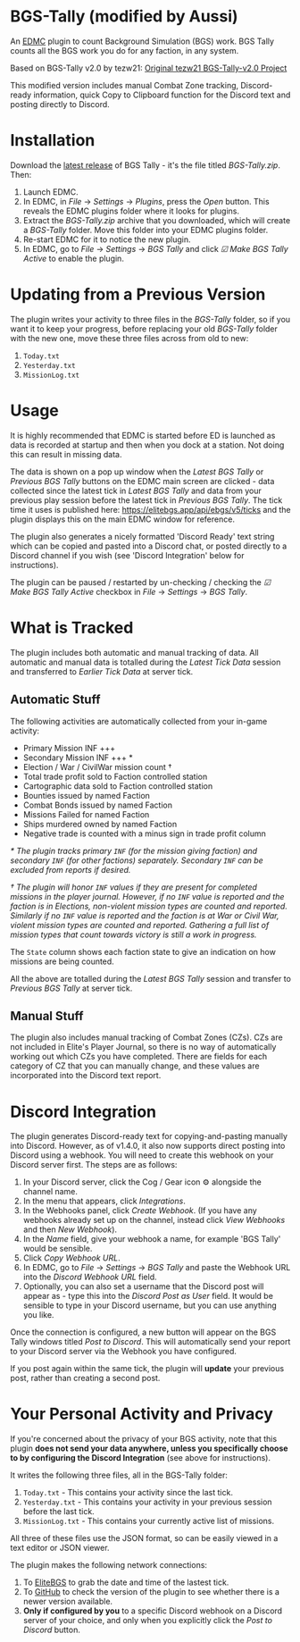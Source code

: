 # BGS-Tally (modified by Aussi)

An [EDMC](https://github.com/EDCD/EDMarketConnector) plugin to count Background Simulation (BGS) work. BGS Tally counts all the BGS work you do for any faction, in any system.

Based on BGS-Tally v2.0 by tezw21: [Original tezw21 BGS-Tally-v2.0 Project](https://github.com/tezw21/BGS-Tally-v2.0)

This modified version includes manual Combat Zone tracking, Discord-ready information, quick Copy to Clipboard function for the Discord text and posting directly to Discord.


# Installation

Download the [latest release](https://github.com/aussig/BGS-Tally/releases/) of BGS Tally - it's the file titled _BGS-Tally.zip_. Then:

 1. Launch EDMC.
 2. In EDMC, in _File_ &rarr; _Settings_ &rarr; _Plugins_, press the _Open_ button. This reveals the EDMC plugins folder where it looks for plugins.
 3. Extract the _BGS-Tally.zip_ archive that you downloaded, which will create a _BGS-Tally_ folder. Move this folder into your EDMC plugins folder.
 4. Re-start EDMC for it to notice the new plugin.
 5. In EDMC, go to _File_ &rarr; _Settings_ &rarr; _BGS Tally_ and click _&#9745; Make BGS Tally Active_ to enable the plugin.


# Updating from a Previous Version

The plugin writes your activity to three files in the _BGS-Tally_ folder, so if you want it to keep your progress, before replacing your old _BGS-Tally_ folder with the new one,  move these three files across from old to new:

1. `Today.txt`
2. `Yesterday.txt`
3. `MissionLog.txt`


# Usage

It is highly recommended that EDMC is started before ED is launched as data is recorded at startup and then when you dock at a station. Not doing this can result in missing data.

The data is shown on a pop up window when the _Latest BGS Tally_ or _Previous BGS Tally_ buttons on the EDMC main screen are clicked - data collected since the latest tick in _Latest BGS Tally_ and data from your previous play session before the latest tick in _Previous BGS Tally_. The tick time it uses is published here: https://elitebgs.app/api/ebgs/v5/ticks and the plugin displays this on the main EDMC window for reference.

The plugin also generates a nicely formatted 'Discord Ready' text string which can be copied and pasted into a Discord chat, or posted directly to a Discord channel if you wish (see 'Discord Integration' below for instructions).

The plugin can be paused / restarted by un-checking / checking the _&#9745; Make BGS Tally Active_ checkbox in _File_ &rarr; _Settings_ &rarr; _BGS Tally_.


# What is Tracked

The plugin includes both automatic and manual tracking of data. All automatic and manual data is totalled during the _Latest Tick Data_ session and transferred to _Earlier Tick Data_ at server tick.

## Automatic Stuff

The following activities are automatically collected from your in-game activity:

- Primary Mission INF +++
- Secondary Mission INF +++ *
- Election / War / CivilWar mission count †
- Total trade profit sold to Faction controlled station
- Cartographic data sold to Faction controlled station
- Bounties issued by named Faction
- Combat Bonds issued by named Faction
- Missions Failed for named Faction
- Ships murdered owned by named Faction
- Negative trade is counted with a minus sign in trade profit column

_* The plugin tracks primary `INF` (for the mission giving faction) and secondary `INF` (for other factions) separately. Secondary `INF` can be excluded from reports if desired._

_† The plugin will honor `INF` values if they are present for completed missions in the player journal. However, if no `INF` value is reported and the faction is in Elections, non-violent mission types are counted and reported. Similarly if no `INF` value is reported and the faction is at War or Civil War, violent mission types are counted and reported. Gathering a full list of mission types that count towards victory is still a work in progress._

The `State` column shows each faction state to give an indication on how missions are being counted.

All the above are totalled during the _Latest BGS Tally_ session and transfer to _Previous BGS Tally_ at server tick.

## Manual Stuff

The plugin also includes manual tracking of Combat Zones (CZs).  CZs are not included in Elite's Player Journal, so there is no way of automatically working out which CZs you have completed. There are fields for each category of CZ that you can manually change, and these values are incorporated into the Discord text report.


# Discord Integration

The plugin generates Discord-ready text for copying-and-pasting manually into Discord. However, as of v1.4.0, it also now supports direct posting into Discord using a webhook. You will need to create this webhook on your Discord server first. The steps are as follows:

1. In your Discord server, click the Cog / Gear icon &#9881; alongside the channel name.
2. In the menu that appears, click _Integrations_.
3. In the Webhooks panel, click _Create Webhook_.  (If you have any webhooks already set up on the channel, instead click _View Webhooks_ and then _New Webhook_).
4. In the _Name_ field, give your webhook a name, for example 'BGS Tally' would be sensible.
5. Click _Copy Webhook URL_.
6. In EDMC, go to _File_ &rarr; _Settings_ &rarr; _BGS Tally_ and paste the Webhook URL into the _Discord Webhook URL_ field.
7. Optionally, you can also set a username that the Discord post will appear as - type this into the _Discord Post as User_ field. It would be sensible to type in your Discord username, but you can use anything you like.

Once the connection is configured, a new button will appear on the BGS Tally windows titled _Post to Discord_. This will automatically send your report to your Discord server via the Webhook you have configured.

If you post again within the same tick, the plugin will **update** your previous post, rather than creating a second post.


# Your Personal Activity and Privacy

If you're concerned about the privacy of your BGS activity, note that this plugin **does not send your data anywhere, unless you specifically choose to by configuring the Discord Integration** (see above for instructions).

It writes the following three files, all in the BGS-Tally folder:

1. `Today.txt` - This contains your activity since the last tick.
2. `Yesterday.txt` - This contains your activity in your previous session before the last tick.
3. `MissionLog.txt` - This contains your currently active list of missions.

All three of these files use the JSON format, so can be easily viewed in a text editor or JSON viewer.

The plugin makes the following network connections:

1. To [EliteBGS](https://elitebgs.app/api/ebgs/v5/ticks) to grab the date and time of the lastest tick.
2. To [GitHub](https://api.github.com/repos/aussig/BGS-Tally/releases/latest) to check the version of the plugin to see whether there is a newer version available.
3. **Only if configured by you** to a specific Discord webhook on a Discord server of your choice, and only when you explicitly click the _Post to Discord_ button.
